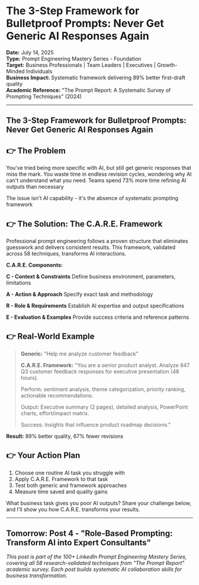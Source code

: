 # The 3-Step Framework for Bulletproof Prompts: Never Get Generic AI Responses Again

**Date:** July 14, 2025  
**Type:** Prompt Engineering Mastery Series - Foundation  
**Target:** Business Professionals | Team Leaders | Executives | Growth-Minded Individuals  
**Business Impact:** Systematic framework delivering 89% better first-draft quality  
**Academic Reference:** "The Prompt Report: A Systematic Survey of Prompting Techniques" (2024)

---

## The 3-Step Framework for Bulletproof Prompts: Never Get Generic AI Responses Again

## 👉 The Problem

You've tried being more specific with AI, but still get generic responses that miss the mark. You waste time in endless revision cycles, wondering why AI can't understand what you need. Teams spend 73% more time refining AI outputs than necessary

The issue isn't AI capability - it's the absence of systematic prompting framework

## 👉 The Solution: The C.A.R.E. Framework

Professional prompt engineering follows a proven structure that eliminates guesswork and delivers consistent results. This framework, validated across 58 techniques, transforms AI interactions.

**C.A.R.E. Components:**

**C - Context & Constraints**
Define business environment, parameters, limitations

**A - Action & Approach**
Specify exact task and methodology

**R - Role & Requirements**
Establish AI expertise and output specifications

**E - Evaluation & Examples**
Provide success criteria and reference patterns

## 👉 Real-World Example

> **Generic:** "Help me analyze customer feedback"
> 
> **C.A.R.E. Framework:**
> "You are a senior product analyst. Analyze 847 Q3 customer feedback responses for executive presentation (48 hours).
> 
> Perform: sentiment analysis, theme categorization, priority ranking, actionable recommendations.
> 
> Output: Executive summary (2 pages), detailed analysis, PowerPoint charts, effort/impact matrix.
> 
> Success: Insights that influence product roadmap decisions."

**Result:** 89% better quality, 67% fewer revisions

## 👉 Your Action Plan

1. Choose one routine AI task you struggle with
2. Apply C.A.R.E. Framework to that task
3. Test both generic and framework approaches
4. Measure time saved and quality gains

What business task gives you poor AI outputs? Share your challenge below, and I'll show you how C.A.R.E. transforms your results.

---

## Tomorrow: Post 4 - "Role-Based Prompting: Transform AI into Expert Consultants"

*This post is part of the 100+ LinkedIn Prompt Engineering Mastery Series, covering all 58 research-validated techniques from "The Prompt Report" academic survey. Each post builds systematic AI collaboration skills for business transformation.*

